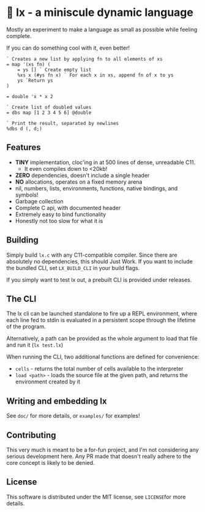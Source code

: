 # 🔹 lx - a miniscule dynamic language

Mostly an experiment to make a language as small as possible while feeling complete.

If you can do something cool with it, even better!

```
` Creates a new list by applying fn to all elements of xs
= map '(xs fn) (
	= ys [] ` Create empty list
	%xs x (#ys fn x) ` For each x in xs, append fn of x to ys
	ys `Return ys
)

= double 'x * x 2

` Create list of doubled values
= dbs map [1 2 3 4 5 6] @double

` Print the result, separated by newlines
%dbs d (, d;)
```

## Features
* **TINY** implementation, cloc'ing in at 500 lines of dense, unreadable C11.
	* It even compiles down to <20kb!
* **ZERO** dependencies, doesn't include a single header
* **NO** allocations, operates on a fixed memory arena
* nil, numbers, lists, environments, functions, native bindings, and symbols!
* Garbage collection
* Complete C api, with documented header
* Extremely easy to bind functionality
* Honestly not too slow for what it is


## Building
Simply build `lx.c` with any C11-compatible compiler. Since there are absolutely no dependencies, this should Just Work.
If you want to include the bundled CLI, set `LX_BUILD_CLI` in your build flags.

If you simply want to test lx out, a prebuilt CLI is provided under releases.

## The CLI
The lx cli can be launched standalone to fire up a REPL environment, where each line fed to stdin is evaluated in a persistent scope through the lifetime of the program.

Alternatively, a path can be provided as the whole argument to load that file and run it (`lx test.lx`)

When running the CLI, two additional functions are defined for convenience:
*  `cells` - returns the total number of cells available to the interpreter
* `load <path>` - loads the source file at the given path, and returns the environment created by it

## Writing and embedding lx
See `doc/` for more details, or `examples/` for examples!

## Contributing
This very much is meant to be a for-fun project, and I'm not considering any serious development here. Any PR made that doesn't really adhere to the core concept is likely to be denied.

## License
This software is distributed under the MIT license, see `LICENSE`for more details.
